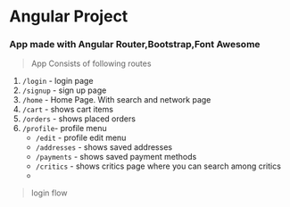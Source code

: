# Angular Project
### App made with Angular Router,Bootstrap,Font Awesome

> App Consists of following routes


1. ```/login``` - login page
2. ```/signup``` - sign up page
3. ```/home``` - Home Page. With search and network page
4. ```/cart``` - shows cart items
5. ```/orders``` - shows placed orders
6. ```/profile```- profile menu
    - ```/edit``` - profile edit menu
    - ```/addresses``` - shows saved addresses
    - ```/payments``` - shows saved payment methods
    - ```/critics``` - shows critics page where you can search among critics
    - 
> login flow
>










